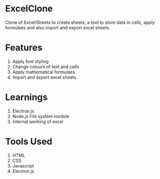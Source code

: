 # ExcelClone
Clone of Excel/Sheets to create sheets, a tool to store data in cells, apply formulaes and also import and export excel sheets.

# Features
1. Apply font styling
2. Change colours of text and cells
3. Apply mathematical formulaes
4. Import and export excel sheets

# Learnings
1. Electron.js
2. Node.js File system module
3. Internal working of excel

# Tools Used
1. HTML
2. CSS
3. Javascript
4. Electron.js
